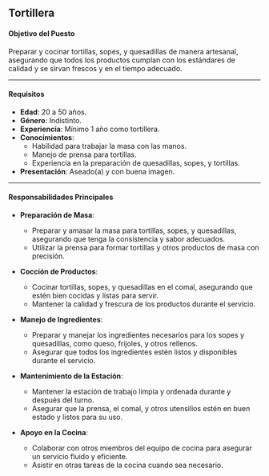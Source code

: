 ## Tortillera

#### **Objetivo del Puesto**
Preparar y cocinar tortillas, sopes, y quesadillas de manera artesanal, asegurando que todos los productos cumplan con los estándares de calidad y se sirvan frescos y en el tiempo adecuado.

---

#### **Requisitos**

- **Edad**: 20 a 50 años.
- **Género**: Indistinto.
- **Experiencia**: Mínimo 1 año como tortillera.
- **Conocimientos**:
  - Habilidad para trabajar la masa con las manos.
  - Manejo de prensa para tortillas.
  - Experiencia en la preparación de quesadillas, sopes, y tortillas.
- **Presentación**: Aseado(a) y con buena imagen.

---

#### **Responsabilidades Principales**

- **Preparación de Masa**:
  - Preparar y amasar la masa para tortillas, sopes, y quesadillas, asegurando que tenga la consistencia y sabor adecuados.
  - Utilizar la prensa para formar tortillas y otros productos de masa con precisión.

- **Cocción de Productos**:
  - Cocinar tortillas, sopes, y quesadillas en el comal, asegurando que estén bien cocidas y listas para servir.
  - Mantener la calidad y frescura de los productos durante el servicio.

- **Manejo de Ingredientes**:
  - Preparar y manejar los ingredientes necesarios para los sopes y quesadillas, como queso, frijoles, y otros rellenos.
  - Asegurar que todos los ingredientes estén listos y disponibles durante el servicio.

- **Mantenimiento de la Estación**:
  - Mantener la estación de trabajo limpia y ordenada durante y después del turno.
  - Asegurar que la prensa, el comal, y otros utensilios estén en buen estado y listos para su uso.

- **Apoyo en la Cocina**:
  - Colaborar con otros miembros del equipo de cocina para asegurar un servicio fluido y eficiente.
  - Asistir en otras tareas de la cocina cuando sea necesario.
